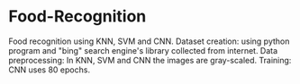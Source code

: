 # Food-Recognition
Food recognition using KNN, SVM and CNN. 
Dataset creation: using python program and "bing" search engine's library collected from internet.
Data preprocessing: In KNN, SVM and CNN the images are gray-scaled.
Training: CNN uses 80 epochs.

